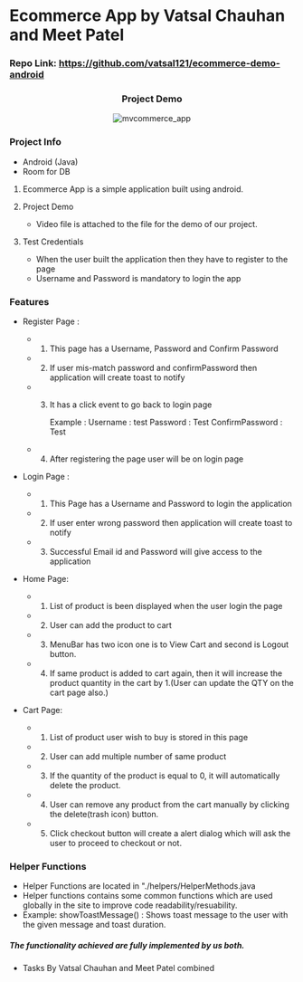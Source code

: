 # Ecommerce App by Vatsal Chauhan and Meet Patel
### Repo Link: https://github.com/vatsal121/ecommerce-demo-android
<div align="center">
    <h3>Project Demo</h3>
</div>

<div align="center" style="width: 100%">

![mvcommerce_app](mvcommerce_app.gif)

</div>

### Project Info

  - Android (Java)
  - Room for DB

1) Ecommerce App is a simple application built using android.
  
2) Project Demo
    - Video file is attached to the file for the demo of our project.
    
3) Test Credentials
    - When the user built the application then they have to register to the page 
    - Username and Password is mandatory to login the app

### Features

- Register Page : 
	- 1) This page has a Username, Password and Confirm Password 
	- 2) If user mis-match password and confirmPassword then application will create toast to notify
	- 3) It has a click event to go back to login page
			
			Example : 
			Username : test
			Password : Test
			ConfirmPassword : Test
			
	- 4) After registering the page user will be on login page 

- Login Page : 
	- 1) This Page has a Username and Password to login the application
	- 2) If user enter wrong password then application will create toast to notify
	- 3) Successful Email id and Password will give access to the application
	     

- Home Page: 
	- 1) List of product is been displayed when the user login the page
	- 2) User can add the product to cart 
	- 3) MenuBar has two icon one is to View Cart and second is Logout button.
	- 4) If same product is added to cart again, then it will increase the product quantity in the cart by 1.(User can update the QTY on the cart page also.)

- Cart Page: 
	- 1) List of product user wish to buy is stored in this page 
	- 2) User can add multiple number of same product
	- 3) If the quantity of the product is equal to 0, it will automatically delete the product.
	- 4) User can remove any product from the cart manually by clicking the delete(trash icon) button.
	- 5) Click checkout button will create a alert dialog which will ask the user to proceed to checkout or not.

### Helper Functions

- Helper Functions are located in "./helpers/HelperMethods.java
- Helper functions contains some common functions which are used globally in the site to improve code readability/resuability.
- Example: showToastMessage() : Shows toast message to the user with the given message and toast duration.


##### The functionality achieved are fully implemented by us both.

- Tasks By Vatsal Chauhan and Meet Patel combined

